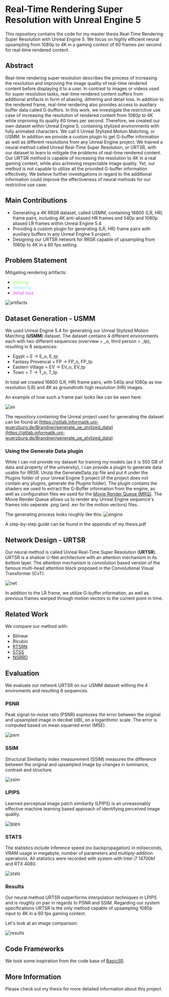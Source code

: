 # Real-Time Rendering Super Resolution with Unreal Engine 5

This repository contains the code for my master thesis Real-Time Rendering Super Resolution with Unreal Engine 5.
We focus on highly efficient neural upsampling from 1080p to 4K in a gaming context of 60 frames per second for real-time rendered content.

## Abstract

Real-time rendering super resolution describes the process 
of increasing the resolution and improving the image quality of real-time rendered content before displaying it to a user.
In contrast to images or videos used for super resolution tasks, real-time rendered content suffers 
from additional artifacts in form of aliasing, dithering and detail loss.
In addition to the rendered frame, real-time rendering also provides access to auxiliary buffer data called G-buffers.
In this work, we investigate the restrictive use case of increasing the resolution of rendered content from 1080p
to 4K while improving its quality 60 times per second.
Therefore, we created our own dataset within Unreal Engine 5, 
containing stylized environments with fully animated characters.
We call it Unreal Stylized Motion Matching, or USMM.
In addition we provide a custom plugin to get G-buffer information as well as different resolutions from any Unreal Engine project.
We trained a neural method called Unreal Real-Time Super Resolution, or URTSR, 
with our dataset to learn to mitigate the problems of real-time rendered content.
Our URTSR method is capable of increasing the resolution to 4K in a real gaming context, while also achieving respectable image quality.
Yet, our method is not capable to utilize all the provided G-buffer information effectively.
We believe further investigations in regard to the additional information could improve the effectiveness of neural methods for our restrictive use case.

## Main Contributions

- Generating a 4K RRSR dataset, called USMM, containing 16800 (LR, HR) frame pairs, including 4K anti-aliased HR frames and 540p and 1080p aliased LR frames within Unreal Engine 5.4
- Providing a custom plugin for generating (LR, HR) frame pairs with auxiliary buffers in any Unreal Engine 5 project.
- Designing our URTSR network for RRSR capable of upsampling from 1080p to 4K in a 60 fps setting.

## Problem Statement

Mitigating rendering artifacts:
- <span style="color:#9efa52">aliasing</span>
- <span style="color:#85f1f5">dithering</span>
- <span style="color:#e052fa">detail loss</span>

![artifacts](images/artifacts.png)

## Dataset Generation - USMM

We used Unreal Engine 5.4 for generating our Unreal Stylized Motion Matching (**USMM**) dataset.
The dataset contains 4 different environments each with two different sequences (overview = _o, third person = _tp), resulting in 8 sequences:
- Egypt = E -> E_o, E_tp
- Fantasy Provencal = FP -> FP_o, FP_tp
- Eastern Village = EV -> EV_o, EV_tp
- Town = T -> T_o, T_tp

In total we created 16800 (LR, HR) frame pairs, with 540p and 1080p as low resolution (LR) and 4K as groundtruth high resolution (HR) images.

An example of how such a frame pair looks like can be seen here:

![ex](images/example_rend-min.png)

The repository containing the Unreal project used for generating the dataset can be found at [https://gitlab.informatik.uni-wuerzburg.de/Brandner/generate_ue_stylized_data](https://gitlab.informatik.uni-wuerzburg.de/Brandner/generate_ue_stylized_data)

### Using the Generate Data plugin

While I can not provide my dataset for training my models (as it is 550 GB of data and property of the university), I can provide a plugin to generate data usable for RRSR.
Unzip the GenerateData.zip file and put it under the Plugins folder of your Unreal Engine 5 project (if the project does not contain any plugins, generate the Plugins folder).
The plugin contains the shaders we used to extract the G-Buffer information from the engine, as well as configuration files we used for the [Movie Render Queue (MRQ)](https://dev.epicgames.com/documentation/en-us/unreal-engine/render-cinematics-in-unreal-engine?application_version=5.4).
The Movie Render Queue allows us to render any Unreal Engine sequence's frames into seperate .png (and .exr for the motion vectors) files. 

The generating process looks roughly like this:
![engine](images/engine.png)

A step-by-step guide can be found in the appendix of my thesis.pdf

## Network Design - URTSR

Our neural method is called Unreal Real-Time Super Resolution (**URTSR**).
URTSR is a shallow U-Net architecture with an attention mechanism in its bottom layer.
The attention mechanism is convolution based version of the famous multi-head attention block proposed in
the Convolutional Visual Transformer (CvT).

![net](images/urtsr.png)

In addition to the LR frame, we utilize G-buffer information, as well as previous frames warped through motion vectors to the current point in time.

## Related Work
We compare our method with:
- Bilinear
- Bicubic
- [RTSRN](https://github.com/eduardzamfir/RT4KSR)
- [STSS](https://github.com/ryanhe312/STSSNet-AAAI2024/tree/main)
- [NSRRD](https://github.com/Riga2/NSRD)

## Evaluation

We evaluate our network URTSR on our USMM dataset withing the 4 enviroments and resulting 8 sequences.

### PSNR

Peak signal-to-noise ratio (PSNR) expresses the error between the original and upsampled image in decibel (dB), on a logarithmic scale.
The error is computed based on mean squarred error (MSE).

![psnr](images/psnr.png)

### SSIM

Structural Similiarity index measurement (SSIM) measures the difference between the original and upsampled image by changes in luminance, contrast and structure.

![ssim](images/ssim.png)

### LPIPS

Learned perceptual image patch similiarity (LPIPS) is an unreasonably effective machine learning based approach of identifying perceived image quality.

![lpips](images/lpips.png)

### STATS

The statistics include inference speed (no backpropagation) in miliseconds, VRAM usage in megabyte, number of parameters and multiply-addition operations.
All statistics were recorded with system with Intel i7 14700kf and RTX 4080.

![stats](images/stats.png)

### Results

Our neural method URTSR outperforms interpolation techniques in LPIPS and is roughly on pair in regards to PSNR and SSIM.
Regarding our system specifications URTSR is the only method capable of upsampling 1080p input to 4K in a 60 fps gaming context.

Let's look at an image comparison:

![results](images/result.png)

## Code Frameworks
We took some inspiration from the code base of [BasicSR](https://github.com/XPixelGroup/BasicSR).


## More Information

Please check out my thesis for more detailed information about this project.